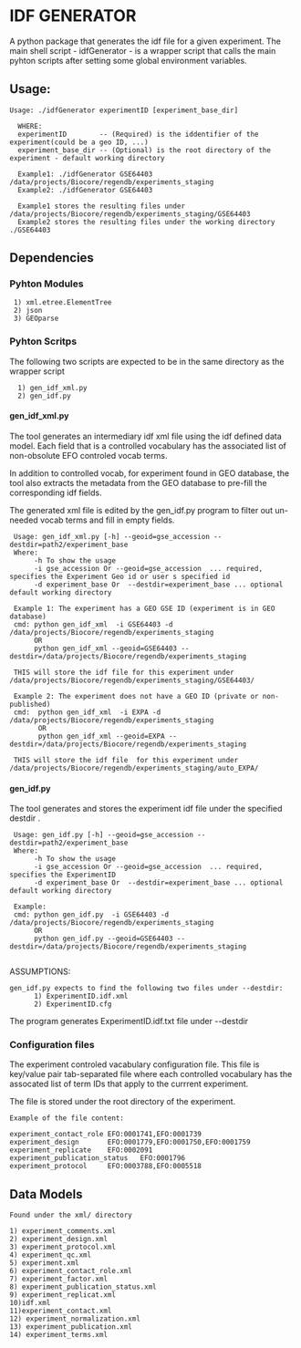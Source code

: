 # IDF GENERATOR

A python package that generates the idf file for a given experiment.
The main shell script - idfGenerator - is a wrapper script that calls 
the main pyhton scripts after setting some global environment variables.

## Usage: 
```
Usage: ./idfGenerator experimentID [experiment_base_dir]

  WHERE:
  experimentID        -- (Required) is the iddentifier of the experiment(could be a geo ID, ...)
  experiment_base_dir -- (Optional) is the root directory of the experiment - default working directory 

  Example1: ./idfGenerator GSE64403  /data/projects/Biocore/regendb/experiments_staging
  Example2: ./idfGenerator GSE64403 
 
  Example1 stores the resulting files under /data/projects/Biocore/regendb/experiments_staging/GSE64403
  Example2 stores the resulting files under the working directory ./GSE64403

```

## Dependencies

### Pyhton Modules
```
 1) xml.etree.ElementTree
 2) json
 3) GEOparse

```

### Pyhton Scritps

The following two scripts are expected to be in the same directory as the wrapper script
```
  1) gen_idf_xml.py
  2) gen_idf.py
```

#### gen_idf_xml.py

The tool generates an intermediary idf xml file using the idf defined data model.
Each field that is a controlled vocabulary has the associated list of non-obsolute EFO controled vocab terms.
           
In addition to controlled vocab, for experiment found in GEO database, 
the tool also extracts the metadata from the GEO database to pre-fill the corresponding idf fields.

The generated xml file is edited by the gen_idf.py program to filter out un-needed vocab terms and
fill in empty fields. 

```
 Usage: gen_idf_xml.py [-h] --geoid=gse_accession --destdir=path2/experiment_base
 Where:
      -h To show the usage
      -i gse_accession Or --geoid=gse_accession  ... required, specifies the Experiment Geo id or user s specified id
      -d experiment_base Or  --destdir=experiment_base ... optional default working directory
      
 Example 1: The experiment has a GEO GSE ID (experiment is in GEO database)
 cmd: python gen_idf_xml  -i GSE64403 -d /data/projects/Biocore/regendb/experiments_staging
      OR 
      python gen_idf_xml --geoid=GSE64403 --destdir=/data/projects/Biocore/regendb/experiments_staging

 THIS will store the idf file for this experiment under /data/projects/Biocore/regendb/experiments_staging/GSE64403/

 Example 2: The experiment does not have a GEO ID (private or non-published)
 cmd:  python gen_idf_xml  -i EXPA -d /data/projects/Biocore/regendb/experiments_staging
       OR 
       python gen_idf_xml --geoid=EXPA --destdir=/data/projects/Biocore/regendb/experiments_staging
          
 THIS will store the idf file  for this experiment under /data/projects/Biocore/regendb/experiments_staging/auto_EXPA/
```

#### gen_idf.py

The tool generates and stores the experiment idf file under the specified destdir  .

```
 Usage: gen_idf.py [-h] --geoid=gse_accession --destdir=path2/experiment_base 
 Where:
      -h To show the usage
      -i gse_accession Or --geoid=gse_accession  ... required, specifies the ExperimentID
      -d experiment_base Or  --destdir=experiment_base ... optional default working directory
      
 Example: 
 cmd: python gen_idf.py  -i GSE64403 -d /data/projects/Biocore/regendb/experiments_staging
      OR 
      python gen_idf.py --geoid=GSE64403 --destdir=/data/projects/Biocore/regendb/experiments_staging
           
```

ASSUMPTIONS: 
```
gen_idf.py expects to find the following two files under --destdir:
      1) ExperimentID.idf.xml
      2) ExperimentID.cfg
```
The program generates ExperimentID.idf.txt file under --destdir

### Configuration files

The experiment controled vacabulary configuration file.
This file is key/value pair tab-separated file where each controlled vocabulary
has the assocated list of term IDs that apply to the currrent experiment.

The file is stored under the root directory of the experiment.

```
Example of the file content:

experiment_contact_role EFO:0001741,EFO:0001739
experiment_design       EFO:0001779,EFO:0001750,EFO:0001759
experiment_replicate    EFO:0002091
experiment_publication_status   EFO:0001796
experiment_protocol     EFO:0003788,EFO:0005518
```

## Data Models
```
Found under the xml/ directory

1) experiment_comments.xml
2) experiment_design.xml         
3) experiment_protocol.xml            
4) experiment_qc.xml        
5) experiment.xml
6) experiment_contact_role.xml  
7) experiment_factor.xml         
8) experiment_publication_status.xml  
9) experiment_replicat.xml  
10)idf.xml
11)experiment_contact.xml       
12) experiment_normalization.xml  
13) experiment_publication.xml         
14) experiment_terms.xml
```
